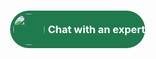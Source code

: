 <html>
	<body>
		<script type='text/javascript'>
			function initEmbeddedMessaging() {
				try {
					embeddedservice_bootstrap.settings.language = 'en_US'; // For example, enter 'en' or 'en-US'
					embeddedservice_bootstrap.settings.hideChatButtonOnLoad = true;
					embeddedservice_bootstrap.init(
						'00DWL000002fiFF',
						'Demo_Service',
						'https://firstadvantage--fulltest.sandbox.my.site.com/ESWDemoService1744238318661',
						{
							scrt2URL: 'https://firstadvantage--fulltest.sandbox.my.salesforce-scrt.com'
						}
					);
				} catch (err) {
					console.error('Error loading Embedded Messaging: ', err);
				}
			};
		</script>
		<script type='text/javascript' src='https://firstadvantage--fulltest.sandbox.my.site.com/ESWDemoService1744238318661/assets/js/bootstrap.min.js' onload='initEmbeddedMessaging()'>	
		</script>
		<div style="position: fixed; bottom: 35px; right: 35px; border-radius: 40px; background: #1F7A4D; cursor: pointer; color: white">
			<div onclick="launchChat()" id = "chatBtn" style="display:flex;align-items:center;justify-content:center;">
		        	<img 
			         src="https://firstadvantage--fulltest.sandbox.my.salesforce.com/sfc/dist/version/renditionDownload?rendition=ORIGINAL_Png&versionId=068WL000005P1UH&operationContext=DELIVERY&contentId=05TWL000009hSS5&page=0&d=/a/WL000000DnUL/C3BPS.5dSnMjeTIL_IfY7VhmS4hEEjF97LojVjVVLxg&oid=00DWL000002fiFF&dpt=null&viewId="
			         style="border-radius: 50%; float:left; margin: 5px;"
			         height="50px"
			         width="50px"/>
			       <h3 style="float:right;margin:auto;">Chat with an expert</h3>
		         </div>
		</div>
		<script>
			function launchChat() {
			   embeddedservice_bootstrap.utilAPI.launchChat()
			       .then(() => {
					console.log(
				       		'Successfully launched Messaging'
				   	);
				   	var chatBtn =  document.getElementById("chatBtn");
					chatBtn.style.display = "none";	
				       	embeddedservice_bootstrap.utilAPI.showChatButton();
			       }).catch(() => {
				   console.log(
				       'Some error occurred when launching Messaging'
				   );
			       }).finally(() => {
				   console.log(
				       'Successfully launched Messaging - Finally'
				   );
			       });
		       }
		</script>
		<script type="text/javascript"> 
			window.addEventListener("onEmbeddedMessagingWindowClosed", () => {
				console.log("Received the onEmbeddedMessagingWindowClosed event.");				
				var chatBtn =  document.getElementById("chatBtn");
				chatBtn.style.display = "flex";	
			});
		</script>
   	</body>
</html>
